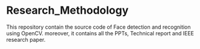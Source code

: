 # Research_Methodology
This repository contain the source code of Face detection and recognition using OpenCV. moreover, it contains all the PPTs, Technical report and IEEE research paper.
